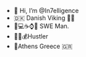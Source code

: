 - 👋 Hi, I’m @In7elligence
- 🇩🇰 Danish Viking 💪😎
- 🦾💻☕️⌚️💭 SWE Man.
- 👨‍💻💰Hustler
- 📍Athens Greece 🇬🇷

<!---
In7elligence/In7elligence is a ✨ special ✨ repository because its `README.md` (this file) appears on your GitHub profile.
You can click the Preview link to take a look at your changes.
--->
